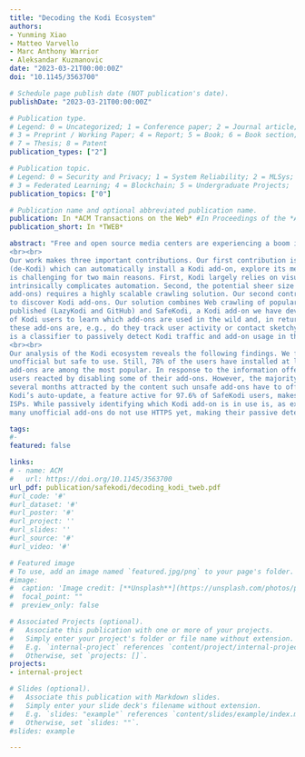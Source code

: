 ```yaml
---
title: "Decoding the Kodi Ecosystem"
authors:
- Yunming Xiao
- Matteo Varvello
- Marc Anthony Warrior
- Aleksandar Kuzmanovic
date: "2023-03-21T00:00:00Z"
doi: "10.1145/3563700"

# Schedule page publish date (NOT publication's date).
publishDate: "2023-03-21T00:00:00Z"

# Publication type.
# Legend: 0 = Uncategorized; 1 = Conference paper; 2 = Journal article;
# 3 = Preprint / Working Paper; 4 = Report; 5 = Book; 6 = Book section;
# 7 = Thesis; 8 = Patent
publication_types: ["2"]

# Publication topic.
# Legend: 0 = Security and Privacy; 1 = System Reliability; 2 = MLSys; 
# 3 = Federated Learning; 4 = Blockchain; 5 = Undergraduate Projects;  6 = Uncategorized; 
publication_topics: ["0"]

# Publication name and optional abbreviated publication name.
publication: In *ACM Transactions on the Web* #In Proceedings of the *ACM on Measurement and Analysis of Computing Systems* 
publication_short: In *TWEB*

abstract: "Free and open source media centers are experiencing a boom in popularity for the convenience they offer users seeking to remotely consume digital content. Kodi is today’s most popular home media center, with millions of users worldwide. Kodi’s popularity derives from its ability to centralize the sheer amount of media content available on the Web, both free and copyrighted. Researchers have been hinting at potential security concerns around Kodi, due to add-ons injecting unwanted content as well as user settings linked with security holes. Motivated by these observations, this paper conducts the first comprehensive analysis of the Kodi ecosystem: 15,000 Kodi users from 104 countries, 11,000 unique add-ons, and data collected over 9 months.
<br><br>
Our work makes three important contributions. Our first contribution is that we build “crawling” software
(de-Kodi) which can automatically install a Kodi add-on, explore its menu, and locate (video) content. This
is challenging for two main reasons. First, Kodi largely relies on visual information and user input which
intrinsically complicates automation. Second, the potential sheer size of this ecosystem (i.e., number of available
add-ons) requires a highly scalable crawling solution. Our second contribution is that we develop a solution
to discover Kodi add-ons. Our solution combines Web crawling of popular websites where Kodi add-ons are
published (LazyKodi and GitHub) and SafeKodi, a Kodi add-on we have developed which leverages the help
of Kodi users to learn which add-ons are used in the wild and, in return, offers information about how safe
these add-ons are, e.g., do they track user activity or contact sketchy URLs/IP addresses. Our third contribution
is a classifier to passively detect Kodi traffic and add-on usage in the wild.
<br><br>
Our analysis of the Kodi ecosystem reveals the following findings. We find that most installed add-ons are
unofficial but safe to use. Still, 78% of the users have installed at least one unsafe add-on, and even worse, such
add-ons are among the most popular. In response to the information offered by SafeKodi, one-third of the
users reacted by disabling some of their add-ons. However, the majority of users ignored our warnings during
several months attracted by the content such unsafe add-ons have to offer. Last but not least, we show that
Kodi’s auto-update, a feature active for 97.6% of SafeKodi users, makes Kodi users easily identifiable by their
ISPs. While passively identifying which Kodi add-on is in use is, as expected, much harder, we also find that
many unofficial add-ons do not use HTTPS yet, making their passive detection straightforward."

tags:
#- 
featured: false

links:
# - name: ACM
#   url: https://doi.org/10.1145/3563700
url_pdf: publication/safekodi/decoding_kodi_tweb.pdf
#url_code: '#'
#url_dataset: '#'
#url_poster: '#'
#url_project: ''
#url_slides: ''
#url_source: '#'
#url_video: '#'

# Featured image
# To use, add an image named `featured.jpg/png` to your page's folder. 
#image:
#  caption: 'Image credit: [**Unsplash**](https://unsplash.com/photos/pLCdAaMFLTE)'
#  focal_point: ""
#  preview_only: false

# Associated Projects (optional).
#   Associate this publication with one or more of your projects.
#   Simply enter your project's folder or file name without extension.
#   E.g. `internal-project` references `content/project/internal-project/index.md`.
#   Otherwise, set `projects: []`.
projects:
- internal-project

# Slides (optional).
#   Associate this publication with Markdown slides.
#   Simply enter your slide deck's filename without extension.
#   E.g. `slides: "example"` references `content/slides/example/index.md`.
#   Otherwise, set `slides: ""`.
#slides: example

---
```

